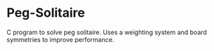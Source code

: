 # Peg-Solitaire
C program to solve peg solitaire. Uses a weighting system and board symmetries to improve performance.
